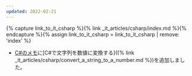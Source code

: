 ```yaml
---
updated: 2022-02-21
---
```

{% capture link_to_it_csharp %}{% link _it_articles/csharp/index.md %}{% endcapture %}{% assign link_to_it_csharp = link_to_it_csharp | remove: 'index' %}

- [C#のメモ]({{link_to_it_csharp}})に[C#で文字列を数値に変換する]({% link _it_articles/csharp/convert_a_string_to_a_number.md %})を追加しました。